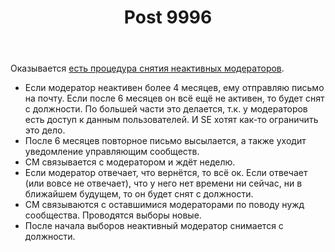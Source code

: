 ﻿---
title: "Post 9996"
se.owner.user_id: 15479
se.owner.display_name: "Suvitruf says Reinstate Monica"
se.owner.link: "https://ru.meta.stackoverflow.com/users/15479/suvitruf-says-reinstate-monica"
se.link: "https://ru.meta.stackoverflow.com/a/9996"
se.post_id: 9996
se.post_type: answer
se.score: 8
---
<p>Оказывается <a href="https://meta.stackexchange.com/a/338006/260198">есть процедура снятия неактивных модераторов</a>.</p>

<ul>
<li>Если модератор неактивен более 4 месяцев, ему отправляю письмо на почту. Если после 6 месяцев он всё ещё не активен, то будет снят с должности. По большей части это делается, т.к. у модераторов есть доступ к данным пользователей. И SE хотят как-то ограничить это дело.</li>
<li>После 6 месяцев повторное письмо высылается, а также уходит уведомление управляющим сообществ.</li>
<li>CM связывается с модератором и ждёт неделю.</li>
<li>Если модератор отвечает, что вернётся, то всё ок. Если отвечает (или вовсе не отвечает), что у него нет времени ни сейчас, ни в ближайшем будущем, то он будет снят с должности.</li>
<li>CM связываются с оставшимися модераторами по поводу нужд сообщества. Проводятся выборы новые.</li>
<li>После начала выборов неактивный модератор снимается с должности.</li>
</ul>
